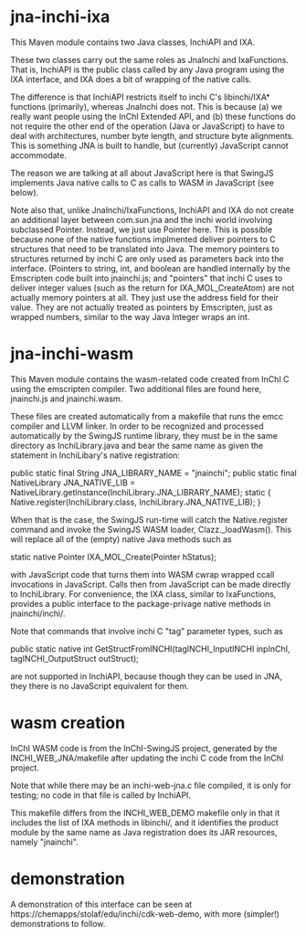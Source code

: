 # jna-inchi-ixa

This Maven module contains two Java classes, InchiAPI and IXA.

These two classes carry out the same roles as JnaInchi and IxaFunctions. That is, InchiAPI is the public class called by any Java program using the IXA interface, and IXA does a bit of wrapping of the native calls.

The difference is that InchiAPI restricts itself to inchi C's libinchi/IXA* functions (primarily), whereas JnaInchi does not. This is because (a) we really want people using the InChI Extended API, and (b) these functions do not require the other end of the operation (Java or JavaScript) to have to deal with architectures, number byte length, and structure byte alignments. This is something JNA is built to handle, but (currently) JavaScript cannot accommodate.

The reason we are talking at all about JavaScript here is that SwingJS implements Java native calls to C as calls to WASM in JavaScript (see below). 

Note also that, unlike JnaInchi/IxaFunctions, InchiAPI and IXA do not create an additional layer between com.sun.jna and the inchi world involving subclassed Pointer. Instead, we just use Pointer here. This is possible because none of the native functions implmented deliver pointers to C structures that need to be translated into Java. The memory pointers to structures returned by inchi C are only used as parameters back into the interface. (Pointers to string, int, and boolean are handled internally by the Emscripten code built into jnainchi.js; and "pointers" that inchi C uses to deliver integer values (such as the return for IXA\_MOL\_CreateAtom) are not actually memory pointers at all. They just use the address field for their value. They are not actually treated as pointers by Emscripten, just as wrapped numbers, similar to the way Java Integer wraps an int.

# jna-inchi-wasm

This Maven module contains the wasm-related code created from InChI C using the emscripten compiler. Two additional files are found here, jnainchi.js and jnainchi.wasm.

These files are created automatically from a makefile that runs the emcc compiler and LLVM linker. In order to be recognized and processed automatically by the SwingJS runtime library, they must be in the same directory as InchiLibrary.java and bear the same name as given the statement in InchiLibary's native registration:

   public static final String JNA_LIBRARY_NAME = "jnainchi";
   public static final NativeLibrary JNA_NATIVE_LIB = NativeLibrary.getInstance(InchiLibrary.JNA_LIBRARY_NAME);
   static { 
        Native.register(InchiLibrary.class, InchiLibrary.JNA_NATIVE_LIB); 
   }

When that is the case, the SwingJS run-time will catch the Native.register command and invoke the SwingJS WASM loader, Clazz._loadWasm(). This will replace all of the (empty) native Java methods such as 

   static native Pointer IXA_MOL_Create(Pointer hStatus);

with JavaScript code that turns them into WASM cwrap wrapped ccall invocations in JavaScript. Calls then from JavaScript can be made directly to InchiLibrary. For convenience, the IXA class, similar to IxaFunctions, provides a public interface to the package-privage native methods in jnainchi/inchi/. 

Note that commands that involve inchi C "tag" parameter types, such as

 public static native int GetStructFromINCHI(tagINCHI_InputINCHI inpInChI, tagINCHI_OutputStruct outStruct);

are not supported in InchiAPI, because though they can be used in JNA, they there is no JavaScript equivalent for them. 

# wasm creation

InChI WASM code is from the InChI-SwingJS project, generated by the INCHI\_WEB\_JNA/makefile after updating the inchi C code from the InChI project.

Note that while there may be an inchi-web-jna.c file compiled, it is only for testing; no code in that file is called by InchiAPI.

This makefile differs from the INCHI\_WEB\_DEMO makefile only in that it includes the list of IXA methods in libinchi/, and it identifies the product module by the same name as Java registration does its JAR resources, namely "jnainchi". 

# demonstration

A demonstration of this interface can be seen at https://chemapps/stolaf/edu/inchi/cdk-web-demo, with more (simpler!) demonstrations to follow. 
